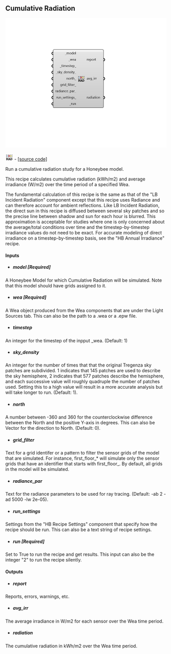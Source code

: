 ## Cumulative Radiation

![](../../images/components/Cumulative_Radiation.png)

![](../../images/icons/Cumulative_Radiation.png) - [[source code]](https://github.com/ladybug-tools/honeybee-grasshopper-radiance/blob/master/honeybee_grasshopper_radiance/src//HB%20Cumulative%20Radiation.py)


Run a cumulative radiation study for a Honeybee model. 

This recipe calculates cumulative radiation (kWh/m2) and average irradiance (W/m2) over the time period of a specified Wea. 

The fundamental calculation of this recipe is the same as that of the "LB Incident Radiation" component except that this recipe uses Radiance and can therefore account for ambient reflections. Like LB Incident Radiation, the direct sun in this recipe is diffused between several sky patches and so the precise line between shadow and sun for each hour is blurred. This approximation is acceptable for studies where one is only concerned about the average/total conditions over time and the timestep-by-timestep irradiance values do not need to be exact. For accurate modeling of direct irradiance on a timestep-by-timestep basis, see the "HB Annual Irradiance" recipe. 



#### Inputs
* ##### model [Required]
A Honeybee Model for which Cumulative Radiation will be simulated. Note that this model should have grids assigned to it. 
* ##### wea [Required]
A Wea object produced from the Wea components that are under the Light Sources tab. This can also be the path to a .wea or a .epw file. 
* ##### timestep 
An integer for the timestep of the inpput _wea. (Default: 1) 
* ##### sky_density 
An integer for the number of times that that the original Tregenza sky patches are subdivided. 1 indicates that 145 patches are used to describe the sky hemisphere, 2 indicates that 577 patches describe the hemisphere, and each successive value will roughly quadruple the number of patches used. Setting this to a high value will result in a more accurate analysis but will take longer to run. (Default: 1). 
* ##### north 
A number between -360 and 360 for the counterclockwise difference between the North and the positive Y-axis in degrees. This can also be Vector for the direction to North. (Default: 0). 
* ##### grid_filter 
Text for a grid identifer or a pattern to filter the sensor grids of the model that are simulated. For instance, first_floor_* will simulate only the sensor grids that have an identifier that starts with first_floor_. By default, all grids in the model will be simulated. 
* ##### radiance_par 
Text for the radiance parameters to be used for ray tracing. (Default: -ab 2 -ad 5000 -lw 2e-05). 
* ##### run_settings 
Settings from the "HB Recipe Settings" component that specify how the recipe should be run. This can also be a text string of recipe settings. 
* ##### run [Required]
Set to True to run the recipe and get results. This input can also be the integer "2" to run the recipe silently. 

#### Outputs
* ##### report
Reports, errors, warnings, etc. 
* ##### avg_irr
The average irradiance in W/m2 for each sensor over the Wea time period. 
* ##### radiation
The cumulative radiation in kWh/m2 over the Wea time period. 